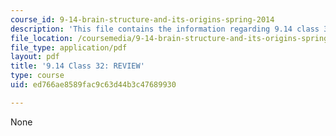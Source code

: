 ```yaml
---
course_id: 9-14-brain-structure-and-its-origins-spring-2014
description: 'This file contains the information regarding 9.14 class 32: review.'
file_location: /coursemedia/9-14-brain-structure-and-its-origins-spring-2014/ed766ae8589fac9c63d44b3c47689930_MIT9_14S14_Lec31_review.pdf
file_type: application/pdf
layout: pdf
title: '9.14 Class 32: REVIEW'
type: course
uid: ed766ae8589fac9c63d44b3c47689930

---
```

None